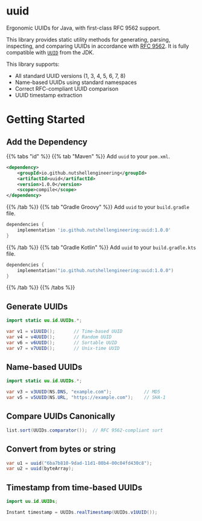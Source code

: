 # uuid

Ergonomic UUIDs for Java, with first-class RFC 9562 support. 

This library provides static utility methods for generating,
parsing, inspecting, and comparing UUIDs in accordance with [RFC 9562](https://datatracker.ietf.org/doc/html/rfc9562).
It is fully compatible with [`UUID`](https://docs.oracle.com/en/java/javase/17/docs/api/java.base/java/util/UUID.html)
from the JDK.

This library supports:
- All standard UUID versions (1, 3, 4, 5, 6, 7, 8)
- Name-based UUIDs using standard namespaces
- Correct RFC-compliant UUID comparison
- UUID timestamp extraction

# Getting Started

## Add the Dependency

{{% tabs "id" %}}
{{% tab "Maven" %}}
Add `uuid` to your `pom.xml`.

``` xml
<dependency>
    <groupId>io.github.nutshellengineering</groupId>
    <artifactId>uuid</artifactId>
    <version>1.0.0</version>
    <scope>compile</scope>
</dependency>
```
{{% /tab %}}
{{% tab "Gradle Groovy" %}}
Add `uuid` to your `build.gradle` file.

```gradle
dependencies {
    implementation 'io.github.nutshellengineering:uuid:1.0.0'
}
```
{{% /tab %}}
{{% tab "Gradle Kotlin" %}}
Add `uuid` to your `build.gradle.kts` file.

```kotlin
dependencies {
    implementation("io.github.nutshellengineering:uuid:1.0.0")
}
``` 
{{% /tab %}}
{{% /tabs %}}

## Generate UUIDs

```java
import static uu.id.UUIDs.*;

var v1 = v1UUID();       // Time-based UUID
var v4 = v4UUID();       // Random UUID
var v6 = v6UUID();       // Sortable UUID
var v7 = v7UUID();       // Unix-time UUID
```

## Name-based UUIDs

```java
import static uu.id.UUIDs.*; 

var v3 = v3UUID(NS.DNS, "example.com");            // MD5
var v5 = v5UUID(NS.URL, "https://example.com");    // SHA-1
```

## Compare UUIDs Canonically

```java
list.sort(UUIDs.comparator());  // RFC 9562-compliant sort
```

## Convert from bytes or string

```java
var u1 = uuid("6ba7b810-9dad-11d1-80b4-00c04fd430c8");
var u2 = uuid(byteArray);
```

## Timestamp from time-based UUIDs

```java
import uu.id.UUIDs;

Instant timestamp = UUIDs.realTimestamp(UUIDs.v1UUID());
```
